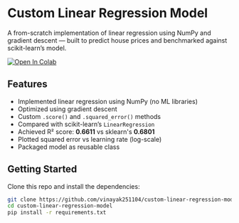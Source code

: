 # Custom Linear Regression Model

A from-scratch implementation of linear regression using NumPy and gradient descent — built to predict house prices and benchmarked against scikit-learn’s model.

[![Open In Colab](https://colab.research.google.com/assets/colab-badge.svg)](https://colab.research.google.com/github/vinayak251104/custom-linear-regression-model/blob/main/notebooks/HousePredictionWithCustomLinearRegressionModel.ipynb)



## Features

- Implemented linear regression using NumPy (no ML libraries)
- Optimized using gradient descent
- Custom `.score()` and `.squared_error()` methods
- Compared with scikit-learn’s `LinearRegression`
- Achieved R² score: **0.6611** vs sklearn's **0.6801**
- Plotted squared error vs learning rate (log-scale)
- Packaged model as reusable class

## Getting Started

Clone this repo and install the dependencies:

```bash
git clone https://github.com/vinayak251104/custom-linear-regression-model.git
cd custom-linear-regression-model
pip install -r requirements.txt

